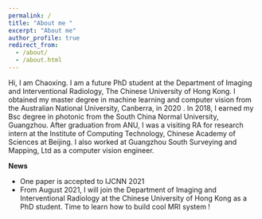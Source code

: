 ```yaml
---
permalink: /
title: "About me "
excerpt: "About me"
author_profile: true
redirect_from: 
  - /about/
  - /about.html
---
```


Hi, I am Chaoxing. I am a future PhD student at the  Department of Imaging and Interventional Radiology, The Chinese University of Hong Kong.  I obtained my master degree in machine learning and computer vision from the Australian National University, Canberra, in 2020 . In 2018, I earned my Bsc degree in photonic from the South China Normal University, Guangzhou. After graduation from ANU,  I was a visiting RA for research intern at the Institute of Computing Technology, Chinese Academy of Sciences at Beijing.  I also worked at Guangzhou South Surveying and Mapping, Ltd as a computer vision engineer. 
  
    
      
        
          
            
            
  
 **News**
   * One paper is accepted to IJCNN 2021 
   * From August 2021, I will join the Department of Imaging and Interventional Radiology at the Chinese University of Hong Kong as a PhD student. Time to learn how to      build cool MRI system !   
  
